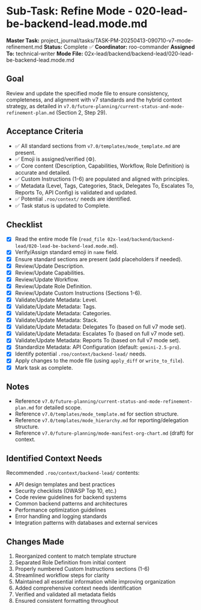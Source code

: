 # Sub-Task: Refine Mode - 020-lead-be-backend-lead.mode.md

**Master Task:** project_journal/tasks/TASK-PM-20250413-090710-v7-mode-refinement.md
**Status:** Complete ✅
**Coordinator:** roo-commander
**Assigned To:** technical-writer
**Mode File:** 02x-lead/backend/backend-lead/020-lead-be-backend-lead.mode.md

## Goal
Review and update the specified mode file to ensure consistency, completeness, and alignment with v7 standards and the hybrid context strategy, as detailed in `v7.0/future-planning/current-status-and-mode-refinement-plan.md` (Section 2, Step 29).

## Acceptance Criteria
- ✅ All standard sections from `v7.0/templates/mode_template.md` are present.
- ✅ Emoji is assigned/verified (⚙️).
- ✅ Core content (Description, Capabilities, Workflow, Role Definition) is accurate and detailed.
- ✅ Custom Instructions (1-6) are populated and aligned with principles.
- ✅ Metadata (Level, Tags, Categories, Stack, Delegates To, Escalates To, Reports To, API Config) is validated and updated.
- ✅ Potential `.roo/context/` needs are identified.
- ✅ Task status is updated to Complete.

## Checklist
- [x] Read the entire mode file (`read_file 02x-lead/backend/backend-lead/020-lead-be-backend-lead.mode.md`).
- [x] Verify/Assign standard emoji in `name` field.
- [x] Ensure standard sections are present (add placeholders if needed).
- [x] Review/Update Description.
- [x] Review/Update Capabilities.
- [x] Review/Update Workflow.
- [x] Review/Update Role Definition.
- [x] Review/Update Custom Instructions (Sections 1-6).
- [x] Validate/Update Metadata: Level.
- [x] Validate/Update Metadata: Tags.
- [x] Validate/Update Metadata: Categories.
- [x] Validate/Update Metadata: Stack.
- [x] Validate/Update Metadata: Delegates To (based on full v7 mode set).
- [x] Validate/Update Metadata: Escalates To (based on full v7 mode set).
- [x] Validate/Update Metadata: Reports To (based on full v7 mode set).
- [x] Standardize Metadata: API Configuration (default: `gemini-2.5-pro`).
- [x] Identify potential `.roo/context/backend-lead/` needs.
- [x] Apply changes to the mode file (using `apply_diff` or `write_to_file`).
- [x] Mark task as complete.

## Notes
*   Reference `v7.0/future-planning/current-status-and-mode-refinement-plan.md` for detailed scope.
*   Reference `v7.0/templates/mode_template.md` for section structure.
*   Reference `v7.0/templates/mode_hierarchy.md` for reporting/delegation structure.
*   Reference `v7.0/future-planning/mode-manifest-org-chart.md` (draft) for context.

## Identified Context Needs
Recommended `.roo/context/backend-lead/` contents:
- API design templates and best practices
- Security checklists (OWASP Top 10, etc.)
- Code review guidelines for backend systems
- Common backend patterns and architectures
- Performance optimization guidelines
- Error handling and logging standards
- Integration patterns with databases and external services

## Changes Made
1. Reorganized content to match template structure
2. Separated Role Definition from initial content
3. Properly numbered Custom Instructions sections (1-6)
4. Streamlined workflow steps for clarity
5. Maintained all essential information while improving organization
6. Added comprehensive context needs identification
7. Verified and validated all metadata fields
8. Ensured consistent formatting throughout